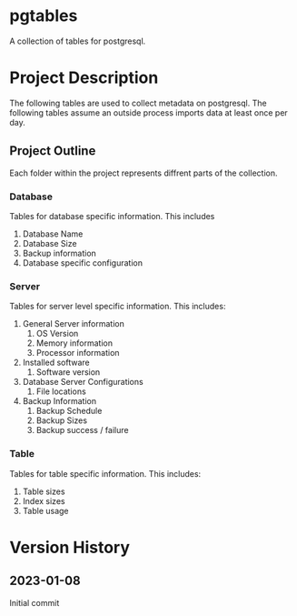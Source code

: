 # pgtables
A collection of tables for postgresql.

# Project Description
The following tables are used to collect metadata on postgresql. 
The following tables assume an outside process imports data at least once per day. 

## Project Outline
Each folder within the project represents diffrent parts of the collection.

### Database
Tables for database specific information.
This includes
1. Database Name
2. Database Size
3. Backup information
4. Database specific configuration

### Server
Tables for server level specific information.
This includes:
1. General Server information
    1. OS Version
    2. Memory information
    3. Processor information
2. Installed software
    1. Software version
3. Database Server Configurations
    1. File locations
4. Backup Information
    1. Backup Schedule
    2. Backup Sizes
    3. Backup success / failure

### Table
Tables for table specific information.
This includes:
1. Table sizes
2. Index sizes
3. Table usage

# Version History
## 2023-01-08
Initial commit
